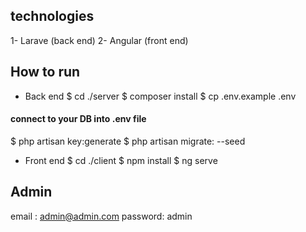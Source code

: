 ## technologies
1- Larave (back end)
2- Angular (front end)

## How to run
- Back end 
$ cd ./server
$ composer install
$ cp .env.example .env
#### connect to your DB into .env file
$ php artisan key:generate
$ php artisan migrate: --seed


- Front end
$ cd ./client
$ npm install
$ ng serve



## Admin
email : admin@admin.com
password: admin
